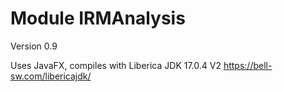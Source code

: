 # Module IRMAnalysis 

Version 0.9

Uses JavaFX, compiles with Liberica JDK 17.0.4 V2
https://bell-sw.com/libericajdk/


